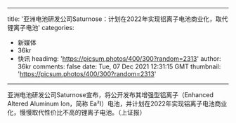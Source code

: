 
---
title: '亚洲电池研发公司Saturnose：计划在2022年实现铝离子电池商业化，取代锂离子电池'
categories: 
 - 新媒体
 - 36kr
 - 快讯
headimg: 'https://picsum.photos/400/300?random=2313'
author: 36kr
comments: false
date: Tue, 07 Dec 2021 12:31:15 GMT
thumbnail: 'https://picsum.photos/400/300?random=2313'
---

<div>   
亚洲电池研发公司Saturnose宣布，将公开发布其增强型铝离子（Enhanced Altered Aluminum Ion，简称 Ea²I）电池，并计划在2022年实现铝离子电池商业化，慢慢取代性价比不高的锂离子电池。（上证报）  
</div>
            
